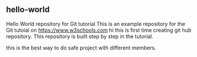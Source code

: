 ## hello-world
Hello World repository for Git tutorial
This is an example repository for the Git tutoial on https://www.w3schools.com
hi this is first time creating git hub repository.
This repository is built step by step in the tutorial.

this is the best way to do safe project with different members.

